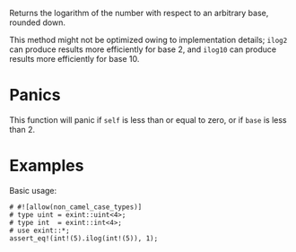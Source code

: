 Returns the logarithm of the number with respect to an arbitrary base, rounded down.

This method might not be optimized owing to implementation details; `ilog2` can
produce results more efficiently for base 2, and `ilog10` can produce results
more efficiently for base 10.

# Panics

This function will panic if `self` is less than or equal to zero, or if `base`
is less than 2.

# Examples

Basic usage:

```
# #![allow(non_camel_case_types)]
# type uint = exint::uint<4>;
# type int  = exint::int<4>;
# use exint::*;
assert_eq!(int!(5).ilog(int!(5)), 1);
```
